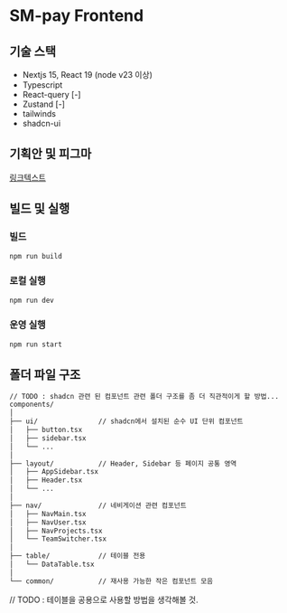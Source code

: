 # SM-pay Frontend

## 기술 스택

- Nextjs 15, React 19 (node v23 이상)
- Typescript
- React-query [-]
- Zustand [-]
- tailwinds
- shadcn-ui

## 기획안 및 피그마

[링크텍스트](https://www.figma.com/design/RxwP19dL9bvFhMJpZ5FzSW/SMPay-Planning?node-id=31-3468&p=f)

## 빌드 및 실행

### 빌드

```bash
npm run build
```

### 로컬 실행

```bash
npm run dev
```

### 운영 실행

```bash
npm run start
```

## 폴더 파일 구조

```bash
// TODO : shadcn 관련 된 컴포넌트 관련 폴더 구조를 좀 더 직관적이게 할 방법...
components/
│
├── ui/               // shadcn에서 설치된 순수 UI 단위 컴포넌트
│   ├── button.tsx
│   ├── sidebar.tsx
│   └── ...
│
├── layout/           // Header, Sidebar 등 페이지 공통 영역
│   ├── AppSidebar.tsx
│   ├── Header.tsx
│   └── ...
│
├── nav/              // 네비게이션 관련 컴포넌트
│   ├── NavMain.tsx
│   ├── NavUser.tsx
│   ├── NavProjects.tsx
│   └── TeamSwitcher.tsx
│
├── table/            // 테이블 전용
│   └── DataTable.tsx
│
└── common/           // 재사용 가능한 작은 컴포넌트 모음
```

// TODO : 테이블을 공용으로 사용할 방법을 생각해볼 것.
